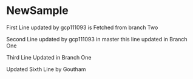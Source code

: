 # NewSample

First Line updated by gcp111093 is Fetched from branch Two

Second Line updated by gcp111093 in master this line updated in Branch One

Third Line Updated in Branch One

Updated Sixth Line by Goutham